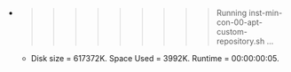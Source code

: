 * >>>>>>>>> Running inst-min-con-00-apt-custom-repository.sh ...
  * Disk size = 617372K. Space Used = 3992K. Runtime = 00:00:00:05.

